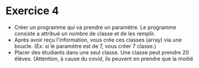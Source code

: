 # Exercice 4
- Créer un programme qui va prendre un paramètre. Le programme consiste a attribué un nombre de classe et de les remplir. 
- Après avoir reçu l'information, vous crée ces classes (array) via une boucle. (Ex: si le paramètre est de 7, vous créer 7 classe.)
- Placer des étudiants dans une seul classe. Une classe peut prendre 20 élèves. (Attention, à cause du covid, ils peuvent en prendre que la moitié